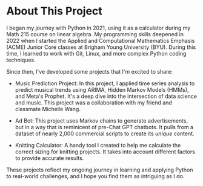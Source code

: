 # **About This Project**

I began my journey with Python in 2021, using it as a calculator during my Math 215 course on linear algebra. My programming skills deepened in 2022 when I started the Applied and Computational Mathematics Emphasis (ACME) Junior Core classes at Brigham Young University (BYU). During this time, I learned to work with Git, Linux, and more complex Python coding techniques.

Since then, I've developed some projects that I'm excited to share:

- Music Prediction Project: In this project, I applied time series analysis to predict musical trends using ARIMA, Hidden Markov Models (HMMs), and Meta's Prophet. It's a deep dive into the intersection of data science and music. This project was a collaboration with my friend and classmate Michelle Wang.

- Ad Bot: This project uses Markov chains to generate advertisements, but in a way that is reminicent of pre-Chat GPT chatbots. It pulls from a dataset of nearly 2,000 commercial scripts to create its *unique* content.

- Knitting Calculator: A handy tool I created to help me calculate the correct sizing for knitting projects. It takes into account different factors to provide accurate results.

These projects reflect my ongoing journey in learning and applying Python to real-world challenges, and I hope you find them as intriguing as I do.
